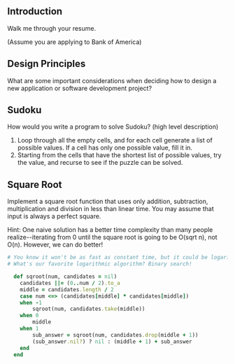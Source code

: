 ## Introduction

Walk me through your resume.

(Assume you are applying to Bank of America)

## Design Principles

What are some important considerations when deciding how to design a new application or software development project?

## Sudoku

How would you write a program to solve Sudoku? (high level description)

1. Loop through all the empty cells, and for each cell generate a list of possible values. If a cell has only one possible value, fill it in.
2. Starting from the cells that have the shortest list of possible values, try the value, and recurse to see if the puzzle can be solved.

## Square Root

Implement a square root function that uses only addition, subtraction, multiplication and division in less than linear time. You may assume that input is always a perfect square.

Hint: One naive solution has a better time complexity than many people realize--iterating from 0 until the square root is going to be O(sqrt n), not O(n). However, we can do better!

  ```ruby
  # You know it won't be as fast as constant time, but it could be logarithmic.
  # What's our favorite logarithmic algorithm? Binary search!

    def sqroot(num, candidates = nil)      
      candidates ||= (0..num / 2).to_a
      middle = candidates.length / 2
      case num <=> (candidates[middle] * candidates[middle])
      when -1
          sqroot(num, candidates.take(middle))
      when 0
          middle
      when 1
          sub_answer = sqroot(num, candidates.drop(middle + 1))
          (sub_answer.nil?) ? nil : (middle + 1) + sub_answer
      end
    end
  ```
